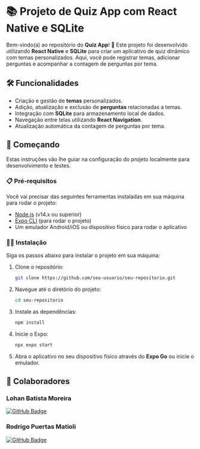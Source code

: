 # 📚 Projeto de Quiz App com React Native e SQLite

Bem-vindo(a) ao repositório do **Quiz App**! 🎉 Este projeto foi desenvolvido utilizando **React Native** e **SQLite** para criar um aplicativo de quiz dinâmico com temas personalizados. Aqui, você pode registrar temas, adicionar perguntas e acompanhar a contagem de perguntas por tema.

## 🛠️ Funcionalidades

- Criação e gestão de **temas** personalizados.
- Adição, atualização e exclusão de **perguntas** relacionadas a temas.
- Integração com **SQLite** para armazenamento local de dados.
- Navegação entre telas utilizando **React Navigation**.
- Atualização automática da contagem de perguntas por tema.
  
## 🚀 Começando

Estas instruções vão lhe guiar na configuração do projeto localmente para desenvolvimento e testes.

### 📋 Pré-requisitos

Você vai precisar das seguintes ferramentas instaladas em sua máquina para rodar o projeto:

- [Node.js](https://nodejs.org/) (v14.x ou superior)
- [Expo CLI](https://docs.expo.dev/get-started/installation/) (para rodar o projeto)
- Um emulador Android/iOS ou dispositivo físico para rodar o aplicativo

### 🧑‍💻 Instalação

Siga os passos abaixo para instalar o projeto em sua máquina:

1. Clone o repositório:
    ```bash
    git clone https://github.com/seu-usuario/seu-repositorio.git
    ```

2. Navegue até o diretório do projeto:
    ```bash
    cd seu-repositorio
    ```

3. Instale as dependências:
    ```bash
    npm install
    ```

4. Inicie o Expo:
    ```bash
    npx expo start
    ```

5. Abra o aplicativo no seu dispositivo físico através do **Expo Go** ou inicie o emulador.

## 🤝 Colaboradores

### Lohan Batista Moreira
[![GitHub Badge](https://img.shields.io/badge/GitHub-100000?style=for-the-badge&logo=github&logoColor=white)](https://github.com/Lohan1303)

### Rodrigo Puertas Matioli
[![GitHub Badge](https://img.shields.io/badge/GitHub-100000?style=for-the-badge&logo=github&logoColor=white)](https://github.com/RodrigoPuertas)
